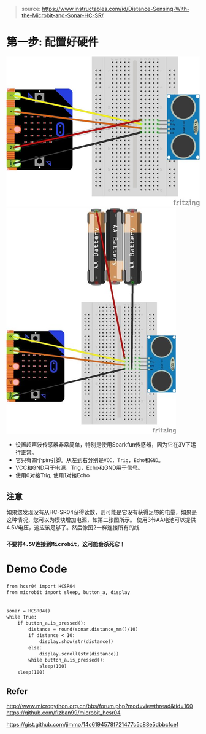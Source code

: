 > source: https://www.instructables.com/id/Distance-Sensing-With-the-Microbit-and-Sonar-HC-SR/

# 第一步: 配置好硬件
![First Step](./1.1.jpg)
![First Step](./1.2.jpg)

* 设置超声波传感器非常简单，特别是使用Sparkfun传感器，因为它在3V下运行正常。
* 它只有四个pin引脚。从左到右分别是`VCC`，`Trig`，`Echo`和`GND`。
* VCC和GND用于电源，Trig，Echo和GND用于信号。
* 使用0对接Trig, 使用1对接Echo
## 注意
如果您发现没有从HC-SR04获得读数，则可能是它没有获得足够的电量，如果是这种情况，您可以为模块增加电源，如第二张图所示。
使用3节AA电池可以提供4.5V电压，这应该足够了。然后像图2一样连接所有的线
### `不要将4.5V连接到Microbit，这可能会杀死它！`

# Demo Code
```
from hcsr04 import HCSR04
from microbit import sleep, button_a, display


sonar = HCSR04()
while True:
    if button_a.is_pressed():
        distance = round(sonar.distance_mm()/10)
        if distance < 10:
            display.show(str(distance))
        else:
            display.scroll(str(distance))
        while button_a.is_pressed():
            sleep(100)
    sleep(100)
```

## Refer
http://www.micropython.org.cn/bbs/forum.php?mod=viewthread&tid=160
https://github.com/fizban99/microbit_hcsr04

https://gist.github.com/jimmo/14c6194578f721477c5c88e5dbbcfcef